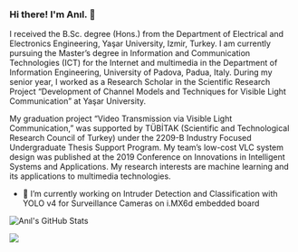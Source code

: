 ### Hi there! I'm Anıl. 👋

<!--
**aniladar/aniladar** is a ✨ _special_ ✨ repository because its `README.md` (this file) appears on your GitHub profile.

Here are some ideas to get you started:

- 🔭 I’m currently working on ...
- 🌱 I’m currently learning ...
- 👯 I’m looking to collaborate on ...
- 🤔 I’m looking for help with ...
- 💬 Ask me about ...
- 📫 How to reach me: ...
- 😄 Pronouns: ...
- ⚡ Fun fact: ...
-->

I received the B.Sc. degree (Hons.) from the Department of Electrical and Electronics Engineering, Yaşar University, Izmir, Turkey. I am currently pursuing the Master’s degree in Information and Communication Technologies (ICT) for the Internet and multimedia in the Department of Information Engineering, University of Padova, Padua, Italy. During my senior year, I worked as a Research Scholar in the Scientific Research Project “Development of Channel Models and Techniques for Visible Light Communication” at Yaşar University.

My graduation project “Video Transmission via Visible Light Communication,” was supported by TÜBİTAK (Scientific and Technological Research Council of Turkey) under the 2209-B Industry Focused Undergraduate Thesis Support Program. My team’s low-cost VLC system design was published at the 2019 Conference on Innovations in Intelligent Systems and Applications. My research interests are machine learning and its applications to multimedia technologies.

- 🔭 I’m currently working on Intruder Detection and Classification with YOLO v4 for Surveillance Cameras on i.MX6d embedded board

![Anıl's GitHub Stats](https://github-readme-stats.vercel.app/api?username=aniladar&show_icons=true]&hide=[%22contribs%22,%22prs%22])

![](https://komarev.com/ghpvc/?username=aniladar)

